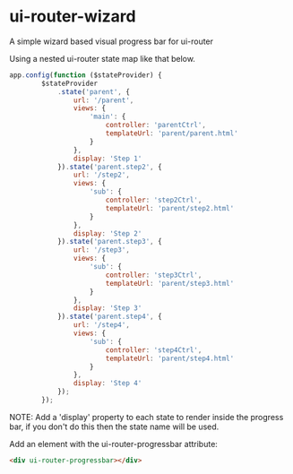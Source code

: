 # ui-router-wizard
A simple wizard based visual progress bar for ui-router

Using a nested ui-router state map like that below.
```javascript
app.config(function ($stateProvider) {
        $stateProvider
            .state('parent', {
                url: '/parent',
                views: {
                    'main': {
                        controller: 'parentCtrl',
                        templateUrl: 'parent/parent.html'
                    }
                },
                display: 'Step 1'
            }).state('parent.step2', {
                url: '/step2',
                views: {
                    'sub': {
                        controller: 'step2Ctrl',
                        templateUrl: 'parent/step2.html'
                    }
                },
                display: 'Step 2'
            }).state('parent.step3', {
                url: '/step3',
                views: {
                    'sub': {
                        controller: 'step3Ctrl',
                        templateUrl: 'parent/step3.html'
                    }
                },
                display: 'Step 3'
            }).state('parent.step4', {
                url: '/step4',
                views: {
                    'sub': {
                        controller: 'step4Ctrl',
                        templateUrl: 'parent/step4.html'
                    }
                },
                display: 'Step 4'
            });
        });
```
NOTE: Add a 'display' property to each state to render inside the progress bar, if you don't do this then the state name will be used.

Add an element with the ui-router-progressbar attribute:
```html
<div ui-router-progressbar></div>
```
